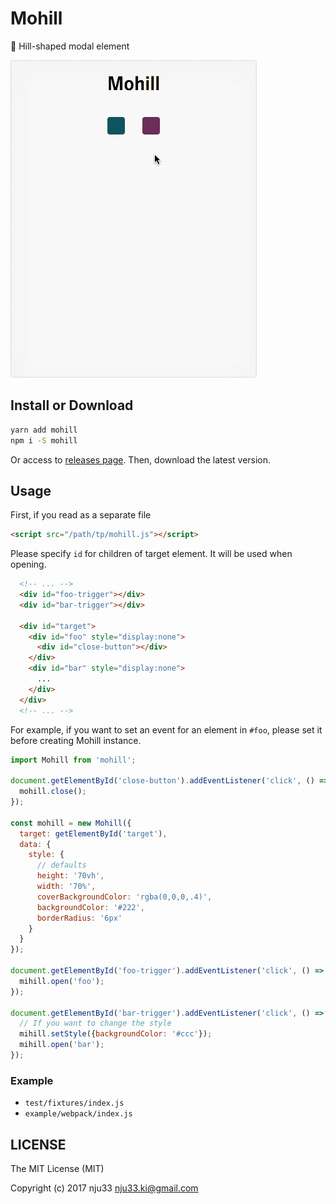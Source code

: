# Mohill

<!-- [![XO code style](https://img.shields.io/badge/code_style-XO-5ed9c7.svg)](https://github.com/sindresorhus/xo)

[![Build Status](https://travis-ci.org/nju33/mohill.svg?branch=master)](https://travis-ci.org/nju33/mohill) -->

💄 Hill-shaped modal element


![screenshot](https://github.com/nju33/mohill/raw/master/images/screenshot.gif?raw=true)

## Install or Download

```sh
yarn add mohill
npm i -S mohill
```

Or access to [releases page](https://github.com/nju33/mohill/releases).
Then, download the latest version.

## Usage

First, if you read as a separate file

```html
<script src="/path/tp/mohill.js"></script>
```

Please specify `id` for children of target element.
It will be used when opening.

```html
  <!-- ... -->
  <div id="foo-trigger"></div>
  <div id="bar-trigger"></div>

  <div id="target">
    <div id="foo" style="display:none">
      <div id="close-button"></div>
    </div>
    <div id="bar" style="display:none">
      ...
    </div>
  </div>
  <!-- ... -->
```

For example, if you want to set an event for an element in `#foo`, please set it before creating Mohill instance.

```js
import Mohill from 'mohill';

document.getElementById('close-button').addEventListener('click', () => {
  mohill.close();
});

const mohill = new Mohill({
  target: getElementById('target'),
  data: {
    style: {
      // defaults
      height: '70vh',
      width: '70%',
      coverBackgroundColor: 'rgba(0,0,0,.4)',
      backgroundColor: '#222',
      borderRadius: '6px'
    }
  }
});

document.getElementById('foo-trigger').addEventListener('click', () => {
  mihill.open('foo');
});

document.getElementById('bar-trigger').addEventListener('click', () => {
  // If you want to change the style
  mihill.setStyle({backgroundColor: '#ccc'});
  mihill.open('bar');
});
```

### Example

- `test/fixtures/index.js`
- `example/webpack/index.js`

## LICENSE

The MIT License (MIT)

Copyright (c) 2017 nju33 <nju33.ki@gmail.com>
